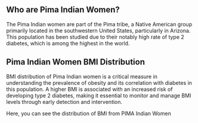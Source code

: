 ## Who are Pima Indian Women?

The Pima Indian women are part of the Pima tribe, a Native American group primarily located in the southwestern United States, particularly in Arizona. This population has been  studied due to their notably high rate of type 2 diabetes, which is among the highest in the world. 


## Pima Indian Women BMI Distribution

BMI distribution of Pima Indian women is a critical measure in understanding the prevalence of obesity and its correlation with diabetes in this population. A higher BMI is associated with an increased risk of developing type 2 diabetes, making it essential to monitor and manage BMI levels through early detection and intervention.

Here, you can see the distribution of BMI from PIMA Indian Women 